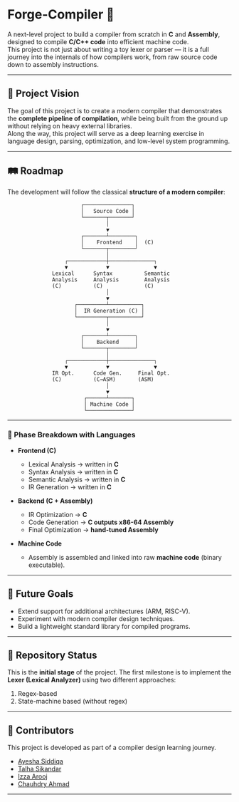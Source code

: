 
# Forge-Compiler 🔨

A next-level project to build a compiler from scratch in **C** and **Assembly**, designed to compile **C/C++ code** into efficient machine code.  
This project is not just about writing a toy lexer or parser — it is a full journey into the internals of how compilers work, from raw source code down to assembly instructions.  

---

## 🌟 Project Vision
The goal of this project is to create a modern compiler that demonstrates the **complete pipeline of compilation**, while being built from the ground up without relying on heavy external libraries.  
Along the way, this project will serve as a deep learning exercise in language design, parsing, optimization, and low-level system programming.  

---

## 🛤️ Roadmap

The development will follow the classical **structure of a modern compiler**:

```text
                       ┌───────────────┐
                       │   Source Code │
                       └───────┬───────┘
                               │
                               ▼
                       ┌───────┴────────┐
                       │    Frontend    │  (C)
                       └───────┬────────┘
                               │
                  ┌────────────┼──────────────┐
                  ▼            ▼              ▼
              Lexical      Syntax          Semantic
              Analysis     Analysis        Analysis
              (C)          (C)             (C)
                               │
                               ▼
                     ┌─────────┴──────────┐
                     │  IR Generation (C) │
                     └─────────┬──────────┘
                               │
                               ▼
                       ┌───────┴────────┐
                       │    Backend     │
                       └───────┬────────┘
                               │
                  ┌────────────┼──────────────┐
                  ▼            ▼              ▼
              IR Opt.      Code Gen.     Final Opt.
              (C)          (C→ASM)       (ASM)
                               │
                               ▼
                        ┌──────┴───────┐
                        │ Machine Code │
                        └──────────────┘
````

---

### 🔎 Phase Breakdown with Languages

* **Frontend (C)**

  * Lexical Analysis → written in **C**
  * Syntax Analysis → written in **C**
  * Semantic Analysis → written in **C**
  * IR Generation → written in **C**

* **Backend (C + Assembly)**

  * IR Optimization → **C**
  * Code Generation → **C outputs x86-64 Assembly**
  * Final Optimization → **hand-tuned Assembly**

* **Machine Code**

  * Assembly is assembled and linked into raw **machine code** (binary executable).

---

## 🚀 Future Goals

* Extend support for additional architectures (ARM, RISC-V).
* Experiment with modern compiler design techniques.
* Build a lightweight standard library for compiled programs.

---

## 📌 Repository Status

This is the **initial stage** of the project.
The first milestone is to implement the **Lexer (Lexical Analyzer)** using two different approaches:

1. Regex-based
2. State-machine based (without regex)

---

## 🤝 Contributors

This project is developed as part of a compiler design learning journey.
- [Ayesha Siddiqa](https://github.com/AS-0167)
- [Talha Sikandar](https://github.com/TalhaSikandar)
- [Izza Arooj](https://github.com/IzzaArooj01)
- [Chauhdry Ahmad](https://github.com/ChauhdryAhmad)

---

